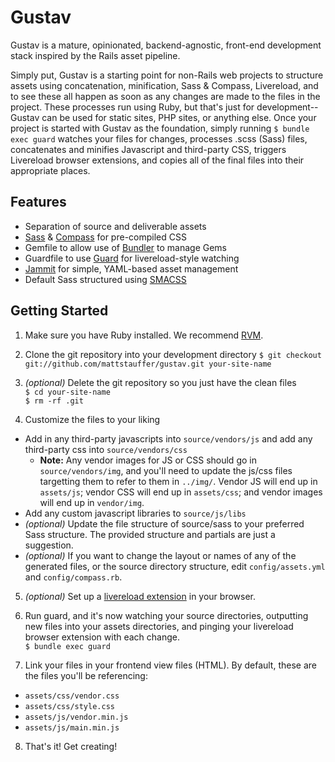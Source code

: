 Gustav
======

Gustav is a mature, opinionated, backend-agnostic, front-end development stack inspired by the Rails asset pipeline.

Simply put, Gustav is a starting point for non-Rails web projects to structure assets using concatenation, minification, Sass & Compass, Livereload, and to see these all happen as soon as any changes are made to the files in the project. These processes run using Ruby, but that's just for development--Gustav can be used for static sites, PHP sites, or anything else. Once your project is started with Gustav as the foundation, simply running ` $ bundle exec guard ` watches your files for changes, processes .scss (Sass) files, concatenates and minifies Javascript and third-party CSS, triggers Livereload browser extensions, and copies all of the final files into their appropriate places.

Features
--------
* Separation of source and deliverable assets
* [Sass](http://sass-lang.com/) & [Compass](http://compass-style.org/) for pre-compiled CSS
* Gemfile to allow use of [Bundler](http://gembundler.com/v1.3/gemfile.html) to manage Gems
* Guardfile to use [Guard](https://github.com/guard/guard) for livereload-style watching
* [Jammit](https://github.com/documentcloud/jammit) for simple, YAML-based asset management
* Default Sass structured using [SMACSS](http://smacss.com/)

Getting Started
---------------
1. Make sure you have Ruby installed. We recommend [RVM](http://net.tutsplus.com/tutorials/ruby/how-to-install-ruby-on-a-mac/).
2. Clone the git repository into your development directory
  `$ git checkout git://github.com/mattstauffer/gustav.git your-site-name`

3. *(optional)* Delete the git repository so you just have the clean files  
   `$ cd your-site-name`  
   `$ rm -rf .git`

4. Customize the files to your liking
  * Add in any third-party javascripts into `source/vendors/js` and add any third-party css into `source/vendors/css`
      * **Note:** Any vendor images for JS or CSS should go in `source/vendors/img`, and you'll need to update the js/css files targetting them to refer to them in `../img/`. Vendor JS will end up in `assets/js`; vendor CSS will end up in `assets/css`; and vendor images will end up in `vendor/img`.
  * Add any custom javascript libraries to `source/js/libs`
  * *(optional)* Update the file structure of source/sass to your preferred Sass structure. The provided structure and partials are just a suggestion.
  * *(optional)* If you want to change the layout or names of any of the generated files, or the source directory structure, edit `config/assets.yml` and `config/compass.rb`.

5. *(optional)* Set up a [livereload extension](http://feedback.livereload.com/knowledgebase/articles/86242-how-do-i-install-and-use-the-browser-extensions-) in your browser.

6. Run guard, and it's now watching your source directories, outputting new files into your assets directories, and pinging your livereload browser extension with each change.  
  `$ bundle exec guard`

7. Link your files in your frontend view files (HTML). By default, these are the files you'll be referencing:
  * `assets/css/vendor.css`
  * `assets/css/style.css`
  * `assets/js/vendor.min.js`
  * `assets/js/main.min.js`

8. That's it! Get creating!
